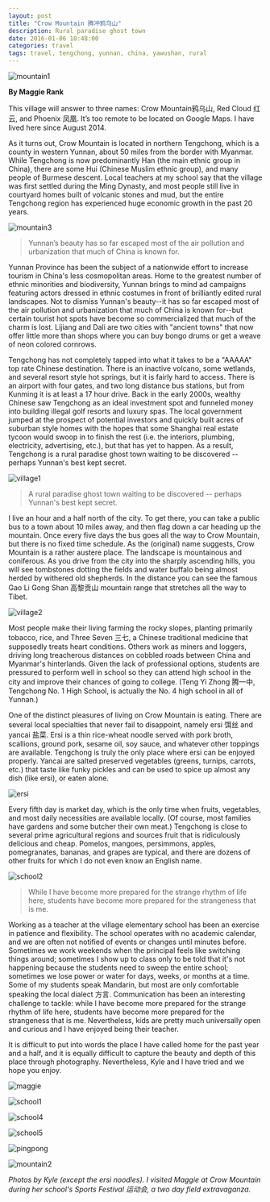 ```yaml
---
layout: post
title: "Crow Mountain 腾冲鸦乌山"
description: Rural paradise ghost town
date: 2016-01-06 10:48:00
categories: travel
tags: travel, tengchong, yunnan, china, yawushan, rural
---
```


![mountain1]

**By Maggie Rank**

This village will answer to three names: Crow Mountain鸦乌山, Red Cloud 红云, and Phoenix 凤凰. It’s too remote to be located on Google Maps. I have lived here since August 2014.

As it turns out, Crow Mountain is located in northern Tengchong, which is a county in western Yunnan, about 50 miles from the border with Myanmar. While Tengchong is now predominantly Han (the main ethnic group in China), there are some Hui (Chinese Muslim ethnic group), and many people of Burmese descent. Local teachers at my school say that the village was first settled during the Ming Dynasty, and most people still live in courtyard homes built of volcanic stones and mud, but the entire Tengchong region has experienced huge economic growth in the past 20 years. 

![mountain3]

> Yunnan’s beauty has so far escaped most of the air pollution and urbanization that much of China is known for.

Yunnan Province has been the subject of a nationwide effort to increase tourism in China's less cosmopolitan areas. Home to the greatest number of ethnic minorities and biodiversity, Yunnan brings to mind ad campaigns featuring actors dressed in ethnic costumes in front of brilliantly edited rural landscapes. Not to dismiss Yunnan's beauty--it has so far escaped most of the air pollution and urbanization that much of China is known for--but certain tourist hot spots have become so commercialized that much of the charm is lost. Lijiang and Dali are two cities with "ancient towns" that now offer little more than shops where you can buy bongo drums or get a weave of neon colored cornrows.

Tengchong has not completely tapped into what it takes to be a "AAAAA" top rate Chinese destination. There is an inactive volcano, some wetlands, and several resort style hot springs, but it is fairly hard to access. There is an airport with four gates, and two long distance bus stations, but from Kunming it is at least a 17 hour drive. Back in the early 2000s, wealthy Chinese saw Tengchong as an ideal investment spot and funneled money into building illegal golf resorts and luxury spas. The local government jumped at the prospect of potential investors and quickly built acres of suburban style homes with the hopes that some Shanghai real estate tycoon would swoop in to finish the rest (i.e. the interiors, plumbing, electricity, advertising, etc.), but that has yet to happen. As a result, Tengchong is a rural paradise ghost town waiting to be discovered -- perhaps Yunnan's best kept secret. 

![village1]

> A rural paradise ghost town waiting to be discovered -- perhaps Yunnan's best kept secret.

I live an hour and a half north of the city. To get there, you can take a public bus to a town about 10 miles away, and then flag down a car heading up the mountain. Once every five days the bus goes all the way to Crow Mountain, but there is no fixed time schedule. As the (original) name suggests, Crow Mountain is a rather austere place. The landscape is mountainous and coniferous. As you drive from the city into the sharply ascending hills, you will see tombstones dotting the fields and water buffalo being almost herded by withered old shepherds. In the distance you can see the famous Gao Li Gong Shan 高黎贡山 mountain range that stretches all the way to Tibet. 

![village2]

Most people make their living farming the rocky slopes, planting primarily tobacco, rice, and Three Seven 三七, a Chinese traditional medicine that supposedly treats heart conditions. Others work as miners and loggers, driving long treacherous distances on cobbled roads between China and Myanmar's hinterlands. Given the lack of professional options, students are pressured to perform well in school so they can attend high school in the city and improve their chances of going to college. (Teng Yi Zhong 腾一中, Tengchong No. 1 High School, is actually the No. 4 high school in all of Yunnan.) 

One of the distinct pleasures of living on Crow Mountain is eating. There are several local specialties that never fail to disappoint, namely ersi 饵丝 and yancai 盐菜. Ersi is a thin rice-wheat noodle served with pork broth, scallions, ground pork, sesame oil, soy sauce, and whatever other toppings are available. Tengchong is truly the only place where ersi can be enjoyed properly. Yancai are salted preserved vegetables (greens, turnips, carrots, etc.) that taste like funky pickles and can be used to spice up almost any dish (like ersi), or eaten alone. 

![ersi]

Every fifth day is market day, which is the only time when fruits, vegetables, and most daily necessities are available locally. (Of course, most families have gardens and some butcher their own meat.) Tengchong is close to several prime agricultural regions and sources fruit that is ridiculously delicious and cheap. Pomelos, mangoes, persimmons, apples, pomegranates, bananas, and grapes are typical, and there are dozens of other fruits for which I do not even know an English name.

![school2]

> While I have become more prepared for the strange rhythm of life here, students have become more prepared for the strangeness that is me.

Working as a teacher at the village elementary school has been an exercise in patience and flexibility. The school operates with no academic calendar, and we are often not notified of events or changes until minutes before. Sometimes we work weekends when the principal feels like switching things around; sometimes I show up to class only to be told that it's not happening because the students need to sweep the entire school; sometimes we lose power or water for days, weeks, or months at a time. Some of my students speak Mandarin, but most are only comfortable speaking the local dialect 方言. Communication has been an interesting challenge to tackle: while I have become more prepared for the strange rhythm of life here, students have become more prepared for the strangeness that is me. Nevertheless, kids are pretty much universally open and curious and I have enjoyed being their teacher. 

It is difficult to put into words the place I have called home for the past year and a half, and it is equally difficult to capture the beauty and depth of this place through photography. Nevertheless, Kyle and I have tried and we hope you enjoy. 

![maggie]

![school1]

![school4]

![school5]

![pingpong]

![mountain2]

*Photos by Kyle (except the ersi noodles). I visited Maggie at Crow Mountain during her school's Sports Festival 运动会, a two day field extravaganza.*

[mountain1]: /assets/yawushan/mountain1.jpg
[mountain3]: /assets/yawushan/mountain3.jpg
[village1]: /assets/yawushan/village1.jpg
[village2]: /assets/yawushan/village2.jpg
[ersi]: /assets/yawushan/ersi.JPG 
[school2]: /assets/yawushan/school2.jpg
[maggie]: /assets/yawushan/maggie.jpg
[school1]: /assets/yawushan/school1.jpg
[school4]: /assets/yawushan/school4.jpg
[school5]: /assets/yawushan/school5.jpg
[pingpong]: /assets/yawushan/pingpong.jpg
[mountain2]: /assets/yawushan/mountain2.jpg